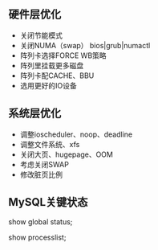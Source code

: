 ## 硬件层优化

* 关闭节能模式
* 关闭NUMA（swap） bios|grub|numactl
* 阵列卡选择FORCE WB策略
* 阵列里挂载更多磁盘
* 阵列卡配CACHE、BBU
* 选用更好的IO设备

## 系统层优化

* 调整ioscheduler、noop、deadline
* 调整文件系统、xfs
* 关闭大页、hugepage、OOM
* 考虑关闭SWAP
* 修改脏页比例

## MySQL关键状态

show global status;

show processlist;